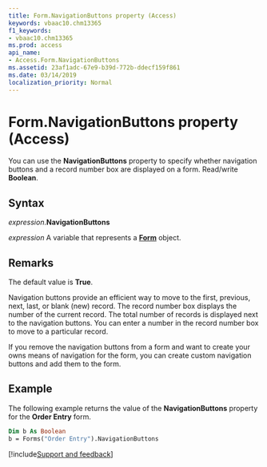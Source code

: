 ```yaml
---
title: Form.NavigationButtons property (Access)
keywords: vbaac10.chm13365
f1_keywords:
- vbaac10.chm13365
ms.prod: access
api_name:
- Access.Form.NavigationButtons
ms.assetid: 23af1adc-67e9-b39d-772b-ddecf159f861
ms.date: 03/14/2019
localization_priority: Normal
---
```



# Form.NavigationButtons property (Access)

You can use the **NavigationButtons** property to specify whether navigation buttons and a record number box are displayed on a form. Read/write **Boolean**.


## Syntax

_expression_.**NavigationButtons**

_expression_ A variable that represents a **[Form](Access.Form.md)** object.


## Remarks

The default value is **True**.

Navigation buttons provide an efficient way to move to the first, previous, next, last, or blank (new) record. The record number box displays the number of the current record. The total number of records is displayed next to the navigation buttons. You can enter a number in the record number box to move to a particular record.

If you remove the navigation buttons from a form and want to create your owns means of navigation for the form, you can create custom navigation buttons and add them to the form.


## Example

The following example returns the value of the **NavigationButtons** property for the **Order Entry** form.

```vb
Dim b As Boolean 
b = Forms("Order Entry").NavigationButtons
```


[!include[Support and feedback](~/includes/feedback-boilerplate.md)]
